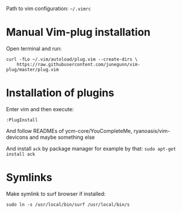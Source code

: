 Path to vim configuration: `~/.vimrc`

# Manual Vim-plug installation
Open terminal and run:
```
curl -fLo ~/.vim/autoload/plug.vim --create-dirs \
    https://raw.githubusercontent.com/junegunn/vim-plug/master/plug.vim
```

# Installation of plugins
Enter vim and then execute:

`:PlugInstall`

And follow READMEs of ycm-core/YouCompleteMe, ryanoasis/vim-devicons and maybe something else

And install `ack` by package manager for example by that: `sudo apt-get install ack`

# Symlinks
Make symlink to surf browser if installed:
```
sudo ln -s /usr/local/bin/surf /usr/local/bin/s
```

